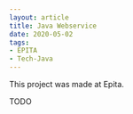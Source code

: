```yaml
---
layout: article
title: Java Webservice
date: 2020-05-02
tags:
- EPITA
- Tech-Java
---
```


This project was made at Epita.

TODO

